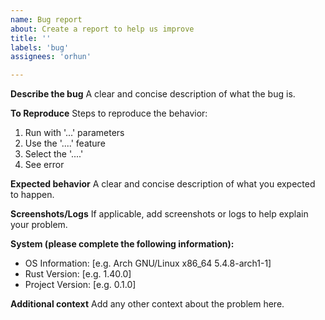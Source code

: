 ```yaml
---
name: Bug report
about: Create a report to help us improve
title: ''
labels: 'bug'
assignees: 'orhun'

---
```


**Describe the bug**
A clear and concise description of what the bug is.

**To Reproduce**
Steps to reproduce the behavior:
1. Run with '...' parameters
2. Use the '....' feature
3. Select the '....'
4. See error

**Expected behavior**
A clear and concise description of what you expected to happen.

**Screenshots/Logs**
If applicable, add screenshots or logs to help explain your problem.

**System (please complete the following information):**
 - OS Information: [e.g. Arch GNU/Linux x86_64 5.4.8-arch1-1]
 - Rust Version: [e.g. 1.40.0]
 - Project Version: [e.g. 0.1.0]

**Additional context**
Add any other context about the problem here.

